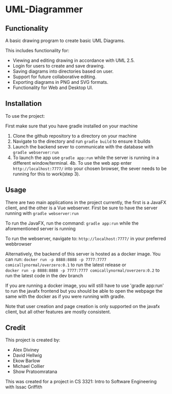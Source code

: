 # UML-Diagrammer
## Functionality
A basic drawing program to create basic UML Diagrams.

This includes functionality for: 
 - Viewing and editing drawing in accordance with UML 2.5.
 - Login for users to create and save drawing.
 - Saving diagrams into directories based on user.
 - Support for future collaborative editing.
 - Exporting diagrams in PNG and SVG formats.
 - Functionality for Web and Desktop UI.

## Installation
To use the project:

First make sure that you have gradle installed on your machine

1. Clone the github repository to a directory on your machine
2. Navigate to the directory and run `gradle build` to ensure it builds
3. Launch the backend sever to communicate with the database with `gradle webserver:run`
4. To launch the app use `gradle app:run` while the server is running in a different window/terminal.
4b. To use the web app enter `http://localhost:7777/` into your chosen browser, the sever needs to be running for this to work(step 3). 

## Usage
There are two main applications in the project currently, the first is a JavaFX client, and the other is a Vue webserver.
First be sure to have the server running with `gradle webserver:run`

To run the JavaFX, run the command: `gradle app:run` while the aforementioned server is running

To run the webserver, navigate to: `http://localhost:7777/` in your preferred webbrowser

Alternatively, the backend of this server is hosted as a docker image.
You can run:
`docker run -p 8888:8888 -p 7777:7777 comicallynormal/overzero:0.1` to run the latest release
or    
`docker run -p 8888:8888 -p 7777:7777 comicallynormal/overzero:0.2` to run the latest code in the dev branch

If you are running a docker image, you will still have to use 'gradle app:run' to run the javafx frontend
but you should be able to open the webpage the same with the docker as if you were running with gradle.

Note that user creation and page creation is only supported on the javafx client, but all other features
are mostly consistent. 

## Credit
This project is created by:
 - Alex Diviney
 - David Hellwig
 - Ekow Barlow
 - Michael Collier
 - Show Pratoomratana

This was created for a project in CS 3321: Intro to Software Engineering with Issac Griffith

